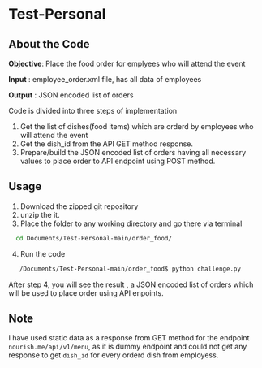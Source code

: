 # Test-Personal
<!-- ABOUT THE PROJECT -->
## About the Code
**Objective**: Place the food order for emplyees who will attend the event

**Input** : employee_order.xml file, has all data of employees

**Output** : JSON encoded list of orders

Code is divided into three steps of implementation

1. Get the list of dishes(food items) which are orderd by employees who will attend the event
2. Get the dish_id from the API GET method response.
3. Prepare/build the JSON encoded list of orders having all necessary values to place order to API endpoint using POST method.

## Usage
1. Download the zipped git repository
2. unzip the it.
3. Place the folder to any working directory and go there via terminal
 ```sh
   cd Documents/Test-Personal-main/order_food/
   ```
4. Run the code
```sh
   /Documents/Test-Personal-main/order_food$ python challenge.py
   ```
After step 4, you will see the result , a JSON encoded list of orders which will be used to place order using API enpoints.

## Note
I have used static data as a response from GET method for the endpoint ```nourish.me/api/v1/menu```, as it is dummy endpoint and could not get any response to get `dish_id` for every orderd dish from employess.
